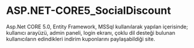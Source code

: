 # ASP.NET-CORE5_SocialDiscount
Asp.Net CORE 5.0, Entity Framework, MSSql kullanılarak yapılan içerisinde; kullanıcı arayüzü, admin paneli, login ekranı, çoklu dil desteği bulunan kullanıcıların edindikleri indirim kuponlarını paylaşabildiği site.
